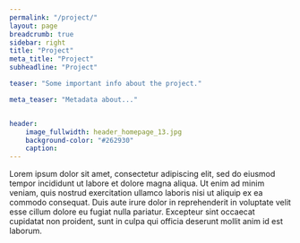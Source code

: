 ```yaml
---
permalink: "/project/"
layout: page
breadcrumb: true
sidebar: right
title: "Project"
meta_title: "Project"
subheadline: "Project"

teaser: "Some important info about the project." 

meta_teaser: "Metadata about..."


header:
    image_fullwidth: header_homepage_13.jpg
    background-color: "#262930"
    caption: 
---
```


Lorem ipsum dolor sit amet, consectetur adipiscing elit, sed do eiusmod tempor incididunt ut labore et dolore magna aliqua. Ut enim ad minim veniam, quis nostrud exercitation ullamco laboris nisi ut aliquip ex ea commodo consequat. Duis aute irure dolor in reprehenderit in voluptate velit esse cillum dolore eu fugiat nulla pariatur. Excepteur sint occaecat cupidatat non proident, sunt in culpa qui officia deserunt mollit anim id est laborum.

